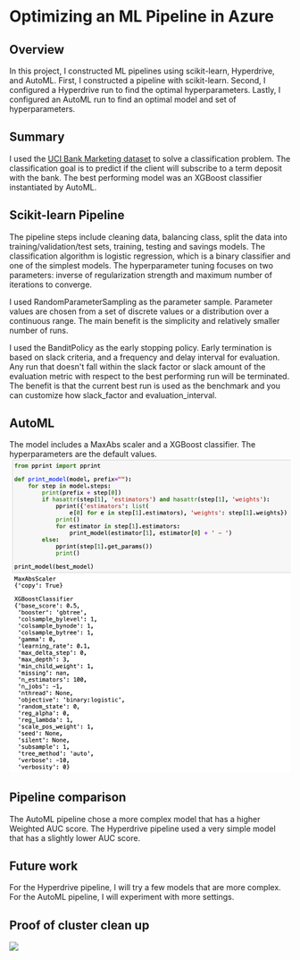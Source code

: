 # Optimizing an ML Pipeline in Azure

## Overview
In this project, I constructed ML pipelines using scikit-learn, Hyperdrive, and AutoML. First, I constructed a pipeline with scikit-learn. Second, I configured a Hyperdrive run to find the optimal hyperparameters. Lastly, I configured an AutoML run to find an optimal model and set of hyperparameters. 

## Summary
I used the [UCI Bank Marketing dataset](https://archive.ics.uci.edu/ml/datasets/bank+marketing) to solve a classification problem. The classification goal is to predict if the client will subscribe to a term deposit with the bank. The best performing model was an XGBoost classifier instantiated by AutoML. 

## Scikit-learn Pipeline
The pipeline steps include cleaning data, balancing class, split the data into training/validation/test sets, training, testing and savings models. The classification algorithm is logistic regression, which is a binary classifier and one of the simplest models. The hyperparameter tuning focuses on two parameters: inverse of regularization strength and maximum number of iterations to converge.

I used RandomParameterSampling as the parameter sample. Parameter values are chosen from a set of discrete values or a distribution over a continuous range. The main benefit is the simplicity and relatively smaller number of runs. 

I used the BanditPolicy as the early stopping policy. Early termination is based on slack criteria, and a frequency and delay interval for evaluation. Any run that doesn't fall within the slack factor or slack amount of the evaluation metric with respect to the best performing run will be terminated. The benefit is that the current best run is used as the benchmark and you can customize how slack_factor and evaluation_interval. 

## AutoML
The model includes a MaxAbs scaler and a XGBoost classifier. The hyperparameters are the default values. 
![](screenshots/best_model.png)

## Pipeline comparison
The AutoML pipeline chose a more complex model that has a higher Weighted AUC score. The Hyperdrive pipeline used a very simple model that has a slightly lower AUC score.

## Future work
For the Hyperdrive pipeline, I will try a few models that are more complex. For the AutoML pipeline, I will experiment with more settings. 

## Proof of cluster clean up
![](delete/best_model.png)
